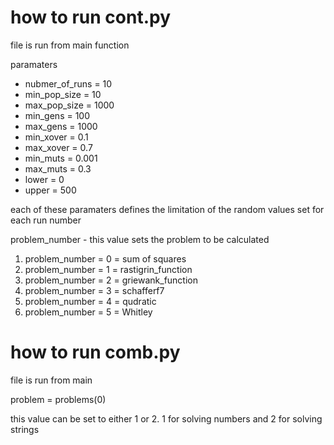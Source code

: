 # how to run cont.py 
file is run from main function 

paramaters

 - nubmer_of_runs = 10
 - min_pop_size = 10
 - max_pop_size = 1000
 - min_gens = 100
 - max_gens = 1000
 - min_xover = 0.1
 - max_xover = 0.7
 - min_muts = 0.001
 - max_muts = 0.3
 - lower = 0
 - upper = 500

each of these paramaters defines the limitation of the random values set for each run number

problem_number - this value sets the problem to be calculated

 1. problem_number = 0 = sum of squares
 2.  problem_number = 1 = rastigrin_function
 3.  problem_number = 2 = griewank_function
 4.  problem_number = 3 = schafferf7
 5.  problem_number = 4 = qudratic
 6.  problem_number = 5 = Whitley

# how to run comb.py

file is run from main 

problem = problems(0)

this value can be set to either 1 or 2. 1 for solving numbers and 2 for solving strings